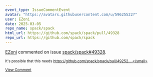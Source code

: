 ```yaml
---
event_type: IssueCommentEvent
avatar: "https://avatars.githubusercontent.com/u/59625522?"
user: EZoni
date: 2025-03-05
repo_name: spack/spack
html_url: https://github.com/spack/spack/pull/49328
repo_url: https://github.com/spack/spack
---
```


<a href='https://github.com/EZoni' target='_blank'>EZoni</a> commented on issue <a href='https://github.com/spack/spack/pull/49328' target='_blank'>spack/spack#49328</a>.

<small>It's possible that this needs https://github.com/spack/spack/pull/49252....</small>

<a href='https://github.com/spack/spack/pull/49328' target='_blank'>View Comment</a>